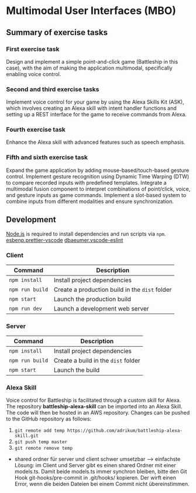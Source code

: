 # Multimodal User Interfaces (MBO)

## Summary of exercise tasks

### First exercise task

Design and implement a simple point-and-click game (Battleship in this case), with the aim of making the application multimodal, specifically enabling voice control.

### Second and third exercise tasks

Implement voice control for your game by using the Alexa Skills Kit (ASK), which involves creating an Alexa skill with intent handler functions and setting up a REST interface for the game to receive commands from Alexa.

### Fourth exercise task

Enhance the Alexa skill with advanced features such as speech emphasis.

### Fifth and sixth exercise task
Expand the game application by adding mouse-based/touch-based gesture control. Implement gesture recognition using Dynamic Time Warping (DTW) to compare recorded inputs with predefined templates. Integrate a multimodal fusion component to interpret combinations of point/click, voice, and gesture inputs as game commands. Implement a slot-based system to combine inputs from different modalities and ensure synchronization.

## Development

[Node.js](https://nodejs.org) is required to install dependencies and run scripts via `npm`.
[esbenp.prettier-vscode](https://marketplace.visualstudio.com/items?itemName=esbenp.prettier-vscode)
[dbaeumer.vscode-eslint](https://marketplace.visualstudio.com/items?itemName=dbaeumer.vscode-eslint)

### Client

| Command         | Description                                    |
| --------------- | ---------------------------------------------- |
| `npm install`   | Install project dependencies                   |
| `npm run build` | Create a production build in the `dist` folder |
| `npm start`     | Launch the production build                    |
| `npm run dev`   | Launch a development web server                |

### Server

| Command         | Description                         |
| --------------- | ----------------------------------- |
| `npm install`   | Install project dependencies        |
| `npm run build` | Create a build in the `dist` folder |
| `npm start`     | Launch the build                    |

### Alexa Skill

Voice control for Battleship is facilitated through a custom skill for Alexa. The repository **battleship-alexa-skill** can be imported into an Alexa Skill. The code will then be hosted in an AWS repository. Changes can be pushed to the GitHub repository as follows:

1. `git remote add temp https://github.com/adrikum/battleship-alexa-skill.git`
1. `git push temp master`
1. `git remote remove temp`

- shared ordner für server und client schwer umsetzbar --> einfachste Lösung: im Client und Server gibt es einen shared Ordner mit einer models.ts. Damit beide models.ts immer synchron bleiben, bitte den Git Hook git-hooks/pre-commit in .git/hooks/ kopieren. Der wirft einen Error, wenn die beiden Dateien bei einem Commit nicht übereinstimmen.

